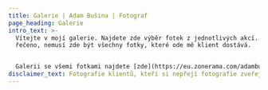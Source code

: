 ```yaml
---
title: Galerie | Adam Bušina | Fotograf
page_heading: Galerie
intro_text: >-
  Vítejte v mojí galerie. Najdete zde výběr fotek z jednotlivých akcí. Jinak
  řečeno, nemusí zde být všechny fotky, které ode mě klient dostává.


  Galerii se všemi fotkami najdete [zde](https://eu.zonerama.com/adambusina/1343933).
disclaimer_text: Fotografie klientů, kteří si nepřejí fotografie zveřejnit, nesdílím.
---
```

